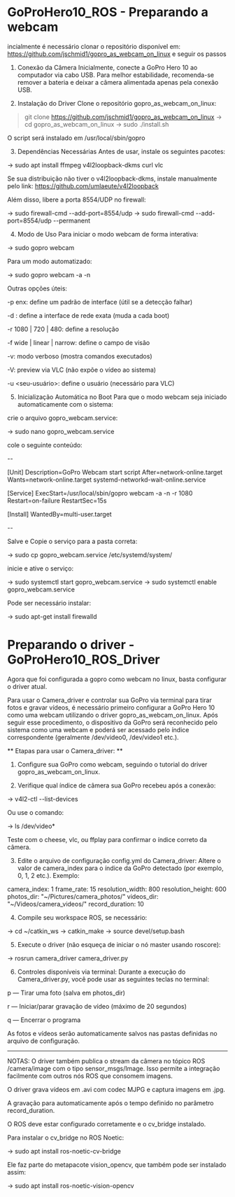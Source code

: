 

# GoProHero10_ROS - Preparando a webcam

incialmente é necessário clonar o repositório disponível em: https://github.com/jschmid1/gopro_as_webcam_on_linux e seguir os passos

1. Conexão da Câmera
Inicialmente, conecte a GoPro Hero 10 ao computador via cabo USB. Para melhor estabilidade, recomenda-se remover a bateria e deixar a câmera alimentada apenas pela conexão USB.

2. Instalação do Driver
Clone o repositório gopro_as_webcam_on_linux:

> git clone https://github.com/jschmid1/gopro_as_webcam_on_linux
-> cd gopro_as_webcam_on_linux
-> sudo ./install.sh

O script será instalado em /usr/local/sbin/gopro

3. Dependências Necessárias
Antes de usar, instale os seguintes pacotes:

-> sudo apt install ffmpeg v4l2loopback-dkms curl vlc

Se sua distribuição não tiver o v4l2loopback-dkms, instale manualmente pelo link:
https://github.com/umlaeute/v4l2loopback

Além disso, libere a porta 8554/UDP no firewall:

-> sudo firewall-cmd --add-port=8554/udp
-> sudo firewall-cmd --add-port=8554/udp --permanent

4. Modo de Uso
Para iniciar o modo webcam de forma interativa:

-> sudo gopro webcam

Para um modo automatizado:

-> sudo gopro webcam -a -n

Outras opções úteis:

-p enx: define um padrão de interface (útil se a detecção falhar)

-d <dispositivo>: define a interface de rede exata (muda a cada boot)

-r 1080 | 720 | 480: define a resolução

-f wide | linear | narrow: define o campo de visão

-v: modo verboso (mostra comandos executados)

-V: preview via VLC (não expõe o vídeo ao sistema)

-u <seu-usuário>: define o usuário (necessário para VLC)


5. Inicialização Automática no Boot
Para que o modo webcam seja iniciado automaticamente com o sistema:

crie o arquivo gopro_webcam.service:

-> sudo nano gopro_webcam.service

cole o seguinte conteúdo:

--

[Unit]
Description=GoPro Webcam start script
After=network-online.target
Wants=network-online.target systemd-networkd-wait-online.service

[Service]
ExecStart=/usr/local/sbin/gopro webcam -a -n -r 1080
Restart=on-failure
RestartSec=15s

[Install]
WantedBy=multi-user.target

--


Salve e Copie o serviço para a pasta correta:

-> sudo cp gopro_webcam.service /etc/systemd/system/

inicie e ative o serviço:

-> sudo systemctl start gopro_webcam.service
-> sudo systemctl enable gopro_webcam.service

Pode ser necessário instalar:

-> sudo apt-get install firewalld

# Preparando o driver - GoProHero10_ROS_Driver

Agora que foi configurada a gopro como webcam no linux, basta configurar o driver atual.

Para usar o Camera_driver e controlar sua GoPro via terminal para tirar fotos e gravar vídeos, é necessário primeiro configurar a GoPro Hero 10 como uma webcam utilizando o driver gopro_as_webcam_on_linux. Após seguir esse procedimento, o dispositivo da GoPro será reconhecido pelo sistema como uma webcam e poderá ser acessado pelo índice correspondente (geralmente /dev/video0, /dev/video1 etc.).

** Etapas para usar o Camera_driver: **

1. Configure sua GoPro como webcam, seguindo o tutorial do driver gopro_as_webcam_on_linux.

2. Verifique qual índice de câmera sua GoPro recebeu após a conexão:

-> v4l2-ctl --list-devices

Ou use o comando:

-> ls /dev/video*

Teste com o cheese, vlc, ou ffplay para confirmar o índice correto da câmera.

3. Edite o arquivo de configuração config.yml do Camera_driver: Altere o valor de camera_index para o índice da GoPro detectado (por exemplo, 0, 1, 2 etc.). Exemplo:

camera_index: 1
frame_rate: 15
resolution_width: 800
resolution_height: 600
photos_dir: "~/Pictures/camera_photos/"
videos_dir: "~/Videos/camera_videos/"
record_duration: 10

4. Compile seu workspace ROS, se necessário:

-> cd ~/catkin_ws
-> catkin_make
-> source devel/setup.bash

5. Execute o driver (não esqueça de iniciar o nó master usando roscore):

-> rosrun camera_driver camera_driver.py

6. Controles disponíveis via terminal:
Durante a execução do Camera_driver.py, você pode usar as seguintes teclas no terminal:

p — Tirar uma foto (salva em photos_dir)

r — Iniciar/parar gravação de vídeo (máximo de 20 segundos)

q — Encerrar o programa

As fotos e vídeos serão automaticamente salvos nas pastas definidas no arquivo de configuração.

----------------------------------------------------------------------

NOTAS: O driver também publica o stream da câmera no tópico ROS /camera/image com o tipo sensor_msgs/Image. Isso permite a integração facilmente com outros nós ROS que consomem imagens.

O driver grava vídeos em .avi com codec MJPG e captura imagens em .jpg.

A gravação para automaticamente após o tempo definido no parâmetro record_duration.

O ROS deve estar configurado corretamente e o cv_bridge instalado.

Para instalar o cv_bridge no ROS Noetic:

-> sudo apt install ros-noetic-cv-bridge

Ele faz parte do metapacote vision_opencv, que também pode ser instalado assim:

-> sudo apt install ros-noetic-vision-opencv


